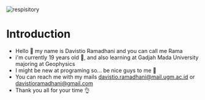 ![respisitory](https://user-images.githubusercontent.com/88581302/188654452-e4818bb6-93f2-4e19-b5d7-c74483c23829.gif)
# Introduction
- Hello 👋 my name is Davistio Ramadhani and you can call me Rama
- i'm currently 19 years old 🎉, and also learning at Gadjah Mada University majoring at Geophysics 
- I might be new at programing so... be nice guys to me 🙂
- You can reach me with my mails davistio.ramadhani@mail.ugm.ac.id or davistioramadhani@gmail.com
- Thank you all for your time 👌

<!---
davistioramadhani/davistioramadhani is a ✨ special ✨ repository because its `README.md` (this file) appears on your GitHub profile.
You can click the Preview link to take a look at your changes.
--->
